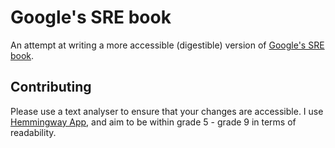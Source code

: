 # Google's SRE book

An attempt at writing a more accessible (digestible) version of [Google's SRE book](https://landing.google.com/sre/sre-book/toc/index.html).

## Contributing

Please use a text analyser to ensure that your changes are accessible. 
I use [Hemmingway App](http://www.hemingwayapp.com/), and aim to 
be within grade 5 - grade 9 in terms of readability. 
